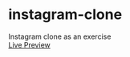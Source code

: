 # instagram-clone
Instagram clone as an exercise  
[Live Preview](https://instagram-clone-exercise.web.app/)
